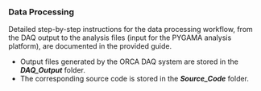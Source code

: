 ### Data Processing
Detailed step-by-step instructions for the data processing workflow, from the DAQ output to the analysis files (input for the PYGAMA analysis platform), are documented in the provided guide.
- Output files generated by the ORCA DAQ system are stored in the ***DAQ_Output*** folder.
- The corresponding source code is stored in the ***Source_Code*** folder.
